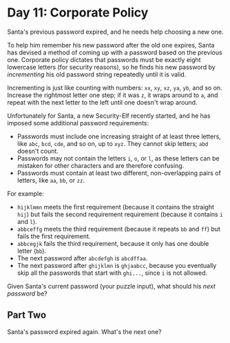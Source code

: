 # Day 11: Corporate Policy

Santa's previous password expired, and he needs help choosing a new one.

To help him remember his new password after the old one expires, Santa has devised a method of coming up with a password based on the previous one. Corporate policy dictates that passwords must be exactly eight lowercase letters (for security reasons), so he finds his new password by _incrementing_ his old password string repeatedly until it is valid.

Incrementing is just like counting with numbers: `xx`, `xy`, `xz`, `ya`, `yb`, and so on. Increase the rightmost letter one step; if it was `z`, it wraps around to `a`, and repeat with the next letter to the left until one doesn't wrap around.

Unfortunately for Santa, a new Security-Elf recently started, and he has imposed some additional password requirements:

*   Passwords must include one increasing straight of at least three letters, like `abc`, `bcd`, `cde`, and so on, up to `xyz`. They cannot skip letters; `abd` doesn't count.
*   Passwords may not contain the letters `i`, `o`, or `l`, as these letters can be mistaken for other characters and are therefore confusing.
*   Passwords must contain at least two different, non-overlapping pairs of letters, like `aa`, `bb`, or `zz`.

For example:

*   `hijklmmn` meets the first requirement (because it contains the straight `hij`) but fails the second requirement requirement (because it contains `i` and `l`).
*   `abbceffg` meets the third requirement (because it repeats `bb` and `ff`) but fails the first requirement.
*   `abbcegjk` fails the third requirement, because it only has one double letter (`bb`).
*   The next password after `abcdefgh` is `abcdffaa`.
*   The next password after `ghijklmn` is `ghjaabcc`, because you eventually skip all the passwords that start with `ghi...`, since `i` is not allowed.

Given Santa's current password (your puzzle input), what should his _next password_ be?

## Part Two

Santa's password expired again. What's the next one?
